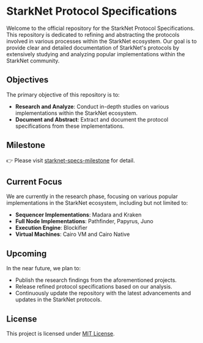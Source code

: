 # StarkNet Protocol Specifications

Welcome to the official repository for the StarkNet Protocol Specifications. This repository is dedicated to refining and abstracting the protocols involved in various processes within the StarkNet ecosystem. Our goal is to provide clear and detailed documentation of StarkNet's protocols by extensively studying and analyzing popular implementations within the StarkNet community.

## Objectives

The primary objective of this repository is to:
- **Research and Analyze**: Conduct in-depth studies on various implementations within the StarkNet ecosystem.
- **Document and Abstract**: Extract and document the protocol specifications from these implementations.

## Milestone

👉 Please visit [starknet-specs-milestone](https://github.com/yilinglabs/starknet-specs-milestone) for detail.

## Current Focus

We are currently in the research phase, focusing on various popular implementations in the StarkNet ecosystem, including but not limited to:
- **Sequencer Implementations**: Madara and Kraken
- **Full Node Implementations**: Pathfinder, Papyrus, Juno
- **Execution Engine**: Blockifier
- **Virtual Machines**: Cairo VM and Cairo Native

## Upcoming

In the near future, we plan to:
- Publish the research findings from the aforementioned projects.
- Release refined protocol specifications based on our analysis.
- Continuously update the repository with the latest advancements and updates in the StarkNet protocols.

## License

This project is licensed under [MIT License](LICENSE).
